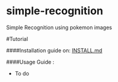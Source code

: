 # simple-recognition

Simple Recognition using pokemon images

#Tutorial

####Installation guide on: [INSTALL.md](INSTALL.md)

####Usage Guide : 

- To do
